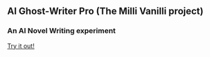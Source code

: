 ## AI Ghost-Writer Pro (The Milli Vanilli project)
### An AI Novel Writing experiment
[Try it out!](https://ainovelwriter.azurewebsites.net/)
